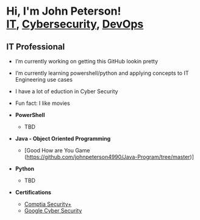 <h1>Hi, I'm John Peterson! <br/><a href="https://github.com/johnpeterson4990/">IT</a>, <a href="https://www.linkedin.com/in/johnpeterson-4990/">Cybersecurity</a>, <a href="https://www.youtube.com/c/joshmadakor">DevOps</a></h1>

<h2>IT Professional</h2>


- I’m currently working on getting this GitHub lookin pretty
- I’m currently learning powershell/python and applying concepts to IT Engineering use cases
- I have a lot of eduction in Cyber Security
- Fun fact: I like movies


- <b>PowerShell</b>
  - TBD
- <b>Java - Object Oriented Programming</b>
  - [Good How are You Game (https://github.com/johnpeterson4990/Java-Program/tree/master)]
- <b>Python</b>
  - TBD
- <b>Certifications</b>
  - [Comptia Security+](https://www.credly.com/badges/a132bb48-9fc8-44ce-8f1c-81d633f3a48a/public_url) 
  - [Google Cyber Security](https://coursera.org/share/512366b2017ab8f817b98bf9b29c247f)
    

